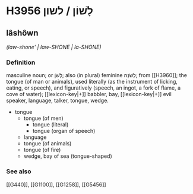# H3956 לָשׁוֹן / לשון

## lâshôwn

_(law-shone' | law-SHONE | la-SHONE)_

### Definition

masculine noun; or לָשֹׁן; also (in plural) feminine לְשֹׁנָה; from [[H3960]]; the tongue (of man or animals), used literally (as the instrument of licking, eating, or speech), and figuratively (speech, an ingot, a fork of flame, a cove of water); [[lexicon-key|+]] babbler, bay, [[lexicon-key|+]] evil speaker, language, talker, tongue, wedge.

- tongue
    - tongue (of men)
        - tongue (literal)
        - tongue (organ of speech)
    - language
    - tongue (of animals)
    - tongue (of fire)
    - wedge, bay of sea (tongue-shaped)
### See also

[[G440]], [[G1100]], [[G1258]], [[G5456]]

